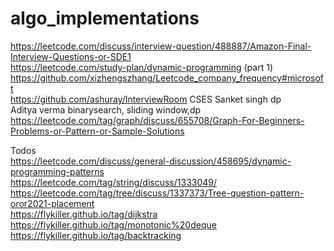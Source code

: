 # algo_implementations
https://leetcode.com/discuss/interview-question/488887/Amazon-Final-Interview-Questions-or-SDE1 <br />
https://leetcode.com/study-plan/dynamic-programming (part 1) <br />
https://github.com/xizhengszhang/Leetcode_company_frequency#microsoft <br />
https://github.com/ashuray/InterviewRoom
CSES Sanket singh dp <br />
Aditya verma binarysearch, sliding window,dp <br />
https://leetcode.com/tag/graph/discuss/655708/Graph-For-Beginners-Problems-or-Pattern-or-Sample-Solutions <br />


Todos <br />
https://leetcode.com/discuss/general-discussion/458695/dynamic-programming-patterns <br />
https://leetcode.com/tag/string/discuss/1333049/  <br />
https://leetcode.com/tag/tree/discuss/1337373/Tree-question-pattern-oror2021-placement <br />
https://flykiller.github.io/tag/dijkstra <br />
https://flykiller.github.io/tag/monotonic%20deque <br />
https://flykiller.github.io/tag/backtracking <br />